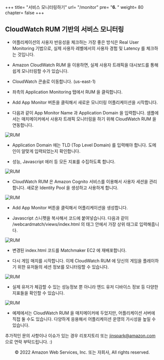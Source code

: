+++
title= "서비스 모니터링하기"
url= "/monitor"
pre= "<b>6. </b>"
weight= 80
chapter= false
+++

## CloudWatch RUM 기반의 서비스 모니터링

- 어플리케이션의 사용자 반응성을 체크하는 가장 좋은 방식은 Real User Monitoring 기법으로, 실제 사용자 레벨에서의 사용자 경험 및 Latency 를 체크하는 것입니다.  

- Amazon CloudWatch RUM 을 이용하면, 실제 사용자 트래픽을 대시보드를 통해 쉽게 모니터링할 수가 있습니다.

- CloudWatch 콘솔로 이동합니다. (us-east-1)

- 좌측의 Application Monitoring 탭에서 RUM 을 클릭합니다. 

- Add App Monitor 버튼을 클릭해서 새로운 모니터링 어플리케이션을 시작합니다.

- 다음과 같이 App Monitor Name 과 Application Domain 을 입력합니다. 샘플에서는 매치메이커에서 사용자 트래픽 모니터링을 하기 위해 CloudWatch RUM 을 연동합니다.

![RUM](https://d1zrwss8zuawdm.cloudfront.net/webcard21-appmonitor.png)

- Application Domain 에는 TLD (Top Level Domain) 를 입력해야 합니다. 도메인이 알맞게 입력되었는지 확인합니다.

- 성능, Javascript 에러 등 모든 지표를 수집하도록 합니다.

![RUM](https://d1zrwss8zuawdm.cloudfront.net/webcard21-metric.png)

- CloudWatch RUM 은 Amazon Cognito 서비스를 이용해서 사용자 세션을 관리합니다. 새로운 Identity Pool 을 생성하고 사용하게 합니다.

![RUM](https://d1zrwss8zuawdm.cloudfront.net/webcard21-cognito.png)

- Add App Monitor 버튼을 클릭해서 어플리케이션을 생성합니다.

- Javascript 스니펫을 복사해서 코드에 붙여넣습니다. 다음과 같이 /webcardmatch/views/index.html 의 <Head> 태그 안에서 가장 상위 <script></script> 태그로 입력해줍니다.

![RUM](https://d1zrwss8zuawdm.cloudfront.net/webcard21-snippet.png)

- 변경된 index.html 코드를 Matchmaker EC2 에 재배포합니다.

- 다시 게임 매치를 시작합니다. 이제 CloudWatch RUM 에 당신의 게임을 플레이하기 위한 유저들의 세션 정보를 모니터링할 수 있습니다.

![RUM](https://d1zrwss8zuawdm.cloudfront.net/webcard21-rum1.png)

- 실제 유저가 체감할 수 있는 성능정보 뿐 아니라 엔드 유저 디바이스 정보 등 다양한 지표들을 확인할 수 있습니다.

![RUM](https://d1zrwss8zuawdm.cloudfront.net/webcard21-rum2.png)

- 예제에서는 CloudWatch RUM 을 매치메이커에 두었지만, 어플리케이션 서버에 직접 둘 수도 있습니다. 다양하게 응용해서 어플리케이션 운영의 가시성을 높일 수 있습니다.

추가적인 문의 사항이나 이슈가 있는 경우 리포지토리 또는 jinspark@amazon.com 으로 연락 부탁드립니다. :) 

<p align="center">
© 2022 Amazon Web Services, Inc. 또는 자회사, All rights reserved.
</p>
